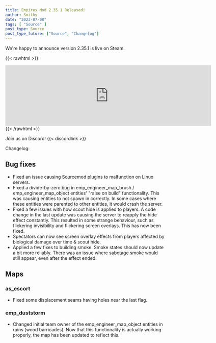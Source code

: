```yaml
---
title: Empires Mod 2.35.1 Released!
author: Smithy
date: "2023-07-08"
tags: [ "Source" ]
post_type: Source
post_type_future: ["Source", "Changelog"]
---
```



We're happy to announce version 2.35.1 is live on Steam.

{{< rawhtml >}}
<iframe src="https://store.steampowered.com/widget/17740/" frameborder="0" width="646" height="190"></iframe>
{{< /rawhtml >}}

Join us on Discord! {{< discordlink >}}

Changelog:

## Bug fixes

- Fixed an issue causing Sourcemod plugins to malfunction on Linux servers.
- Fixed a divide-by-zero bug in emp_engineer_map_brush / emp_engineer_map_object entities' "raise on build" functionality. This was causing entities to not spawn in correctly. In some cases where these entities were parented to other entities, it would crash the server.
- Fixed a few issues with how scout hide is applied to players. A code change in the last update was causing the server to reapply the hide effect constantly. This resulted in some strange behaviour, such as flickering invisibility and flickering screen overlays. This has now been fixed.
- Spectators can now see screen overlay effects from players affected by biological damage over time & scout hide.
- Applied a few fixes to building smoke. Smoke states should now update a bit more reliably. There was an issue where sabotage smoke would still appear, even after the effect ended.


## Maps

### as_escort

- Fixed some displacement seams having holes near the last flag.

### emp_duststorm

- Changed initial team owner of the emp_engineer_map_object entities in ruins (wood barricades). Now that this functionality is actually working properly, the map has been updated to reflect this.



